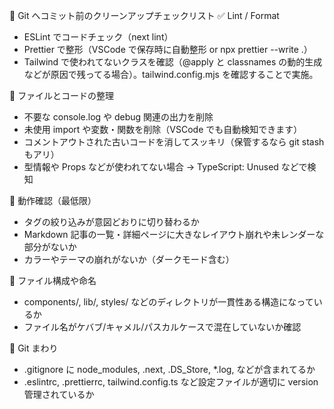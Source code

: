 🧹 Git へコミット前のクリーンアップチェックリスト
✅ Lint / Format

- ESLint でコードチェック（next lint）
- Prettier で整形（VSCode で保存時に自動整形 or npx prettier --write .）
- Tailwind で使われてないクラスを確認（@apply と classnames の動的生成などが原因で残ってる場合）。tailwind.config.mjs を確認することで実施。

🧼 ファイルとコードの整理

- 不要な console.log や debug 関連の出力を削除
- 未使用 import や変数・関数を削除（VSCode でも自動検知できます）
- コメントアウトされた古いコードを消してスッキリ（保管するなら git stash もアリ）
- 型情報や Props などが使われてない場合 → TypeScript: Unused などで検知

🧪 動作確認（最低限）

- タグの絞り込みが意図どおりに切り替わるか
- Markdown 記事の一覧・詳細ページに大きなレイアウト崩れや未レンダーな部分がないか
- カラーやテーマの崩れがないか（ダークモード含む）

📁 ファイル構成や命名

- components/, lib/, styles/ などのディレクトリが一貫性ある構造になっているか
- ファイル名がケバブ/キャメル/パスカルケースで混在していないか確認

🔖 Git まわり

- .gitignore に node_modules, .next, .DS_Store, \*.log, などが含まれてるか
- .eslintrc, .prettierrc, tailwind.config.ts など設定ファイルが適切に version 管理されているか
